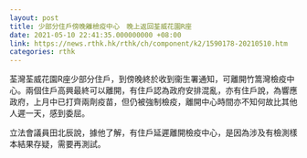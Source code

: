 ```yaml
---
layout: post
title: 少部分住戶傍晚離檢疫中心　晚上返回荃威花園R座
date: 2021-05-10 22:41:35.000000000 +08:00
link: https://news.rthk.hk/rthk/ch/component/k2/1590178-20210510.htm
categories: rthk
---
```


荃灣荃威花園R座少部分住戶，到傍晚終於收到衞生署通知，可離開竹篙灣檢疫中心。兩個住戶高興最終可以離開，有住戶認為政府安排混亂，亦有住戶說，為響應政府，上月中已打齊兩劑疫苗，但仍被強制檢疫，離開中心時間亦不知何故比其他人遲一天，感到委屈。

立法會議員田北辰說，據他了解，有住戶延遲離開檢疫中心，是因為涉及有檢測樣本結果存疑，需要再測試。
